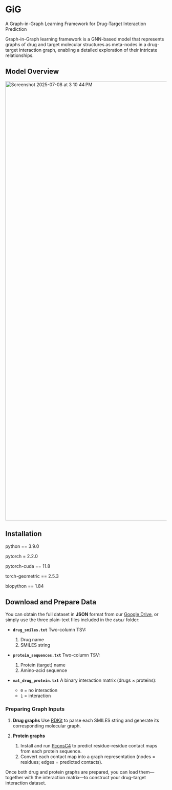 # GiG
A Graph-in-Graph Learning Framework for Drug-Target Interaction Prediction

Graph-in-Graph learning framework is a GNN-based model that represents graphs of drug and target molecular structures as meta-nodes in a drug-target interaction graph, enabling a detailed exploration of their intricate relationships.

## Model Overview
<img width="1370" alt="Screenshot 2025-07-08 at 3 10 44 PM" src="https://github.com/user-attachments/assets/b81dc2ad-ce9c-4f8f-bbb7-c602145ca92f" />

## Installation
python == 3.9.0

pytorch = 2.2.0

pytorch-cuda == 11.8

torch-geometric == 2.5.3

biopython == 1.84

## Download and Prepare Data

You can obtain the full dataset in **JSON** format from our [Google Drive](https://drive.google.com/file/d/1DHN98GNzy_8OQ9_Z1r62m9BSo6HkVETr/view?usp=sharing), or simply use the three plain-text files included in the `data/` folder:

* **`drug_smiles.txt`**
  Two-column TSV:

  1. Drug name
  2. SMILES string

* **`protein_sequences.txt`**
  Two-column TSV:

  1. Protein (target) name
  2. Amino-acid sequence

* **`mat_drug_protein.txt`**
  A binary interaction matrix (drugs × proteins):

  * `0` = no interaction
  * `1` = interaction

### Preparing Graph Inputs

1. **Drug graphs**
   Use [RDKit](https://www.rdkit.org/) to parse each SMILES string and generate its corresponding molecular graph.

2. **Protein graphs**

   1. Install and run [PconsC4](https://github.com/ElofssonLab/PconsC4) to predict residue–residue contact maps from each protein sequence.
   2. Convert each contact map into a graph representation (nodes = residues; edges = predicted contacts).

Once both drug and protein graphs are prepared, you can load them—together with the interaction matrix—to construct your drug–target interaction dataset.


